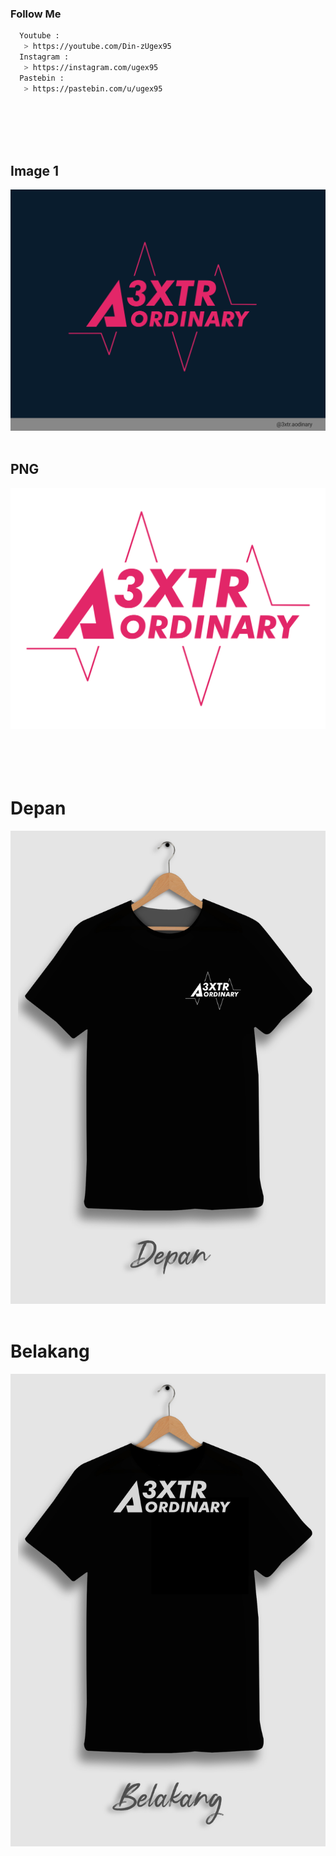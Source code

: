 <br><br>
### Follow Me
```bash
  Youtube : 
   > https://youtube.com/Din-zUgex95
  Instagram :
   > https://instagram.com/ugex95
  Pastebin :
   > https://pastebin.com/u/ugex95
```
<br><br><br><br>
## Image 1
![Screenshot](img/img.jpg)<br><br>
## PNG
![Screenshot](img/png.png)<br><br><br><br><br>
# Depan
![Screenshot](img/depan.jpg)<br><br>
# Belakang
![Screenshot](img/belakang.jpg)<br><br>
